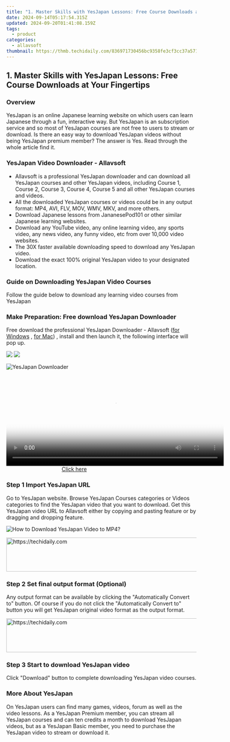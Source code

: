 ```yaml
---
title: "1. Master Skills with YesJapan Lessons: Free Course Downloads at Your Fingertips"
date: 2024-09-14T05:17:54.315Z
updated: 2024-09-20T01:41:08.159Z
tags:
  - product
categories:
  - allavsoft
thumbnail: https://thmb.techidaily.com/836971730456bc9358fe3cf3cc37a571dba17728e808122dfec490930e9df565.jpg
---
```


## 1. Master Skills with YesJapan Lessons: Free Course Downloads at Your Fingertips

### Overview

YesJapan is an online Japanese learning website on which users can learn Japanese through a fun, interactive way. But YesJapan is an subscription service and so most of YesJapan courses are not free to users to stream or download. Is there an easy way to download YesJapan videos without being YesJapan premium member? The answer is Yes. Read through the whole article find it.

### YesJapan Video Downloader - Allavsoft

* Allavsoft is a professional YesJapan downloader and can download all YesJapan courses and other YesJapan videos, including Course 1, Course 2, Course 3, Course 4, Course 5 and all other YesJapan courses and videos.
* All the downloaded YesJapan courses or videos could be in any output format: MP4, AVI, FLV, MOV, WMV, MKV, and more others.
* Download Japanese lessons from JananesePod101 or other similar Japanese learning websites.
* Download any YouTube video, any online learning video, any sports video, any news video, any funny video, etc from over 10,000 video websites.
* The 30X faster available downloading speed to download any YesJapan video.
* Download the exact 100% original YesJapan video to your designated location.

### Guide on Downloading YesJapan Video Courses

Follow the guide below to download any learning video courses from YesJapan

### Make Preparation: Free download YesJapan Downloader

Free download the professional YesJapan Downloader - Allavsoft ([for Windows](https://tools.techidaily.com/allavsoft/products/) , [for Mac](https://tools.techidaily.com/allavsoft/products/)) , install and then launch it, the following interface will pop up.

[![](https://www.allavsoft.com/how-to/../images/how-to/free-download-win.jpg)](https://tools.techidaily.com/allavsoft/products/) [![](https://www.allavsoft.com/how-to/../images/how-to/free-download-mac.jpg)](https://tools.techidaily.com/allavsoft/products/)

![YesJapan Downloader](https://www.allavsoft.com/how-to/../images/allavsoft/screen-shot-600.jpg)

<!-- affiliate ads begin -->
<span id="1982462">
					<video width="576" height="240" style="cursor:pointer"
           poster="//a.impactradius-go.com/display-clicktoplayimage/1982462.png"
           onclick="if(!this.playClicked){this.play();this.setAttribute('controls',true);this.playClicked=true;}">
	   <source src="//a.impactradius-go.com/display-ad/22993-1982462">
	   <img src="//a.impactradius-go.com/display-clicktoplayimage/1982462.png" style="border: none; height: 100%; width: 100%; object-fit: contain">
	</video>
	<div style="width:360px;text-align:center"><a href="javascript:window.open(decodeURIComponent('https%3A%2F%2Fhomestyler.sjv.io%2Fc%2F5597632%2F1982462%2F22993'), '_blank');void(0);">Click here</a></div>
</span>
<img height="0" width="0" src="https://imp.pxf.io/i/5597632/1982462/22993" style="position:absolute;visibility:hidden;" border="0" />
<!-- affiliate ads end -->

### Step 1 Import YesJapan URL

Go to YesJapan website. Browse YesJapan Courses categories or Videos categories to find the YesJapan video that you want to download. Get this YesJapan video URL to Allavsoft either by copying and pasting feature or by dragging and dropping feature.

![How to Download YesJapan Video to MP4?](https://www.allavsoft.com/how-to/../images/how-to/download-rtmp-video/download-rtmp-video.jpg)

<!-- affiliate ads begin -->
<a href="https://ephamedtechinc.pxf.io/c/5597632/2137226/26400" target="_top" id="2137226">
  <img src="//a.impactradius-go.com/display-ad/26400-2137226" border="0" alt="https://techidaily.com" width="728" height="90"/>
</a>
<img height="0" width="0" src="https://ephamedtechinc.pxf.io/i/5597632/2137226/26400" style="position:absolute;visibility:hidden;" border="0" />
<!-- affiliate ads end -->

### Step 2 Set final output format (Optional)

Any output format can be available by clicking the "Automatically Convert to" button. Of course if you do not click the "Automatically Convert to" button you will get YesJapan original video format as the output format.

<!-- affiliate ads begin -->
<a href="https://smilemakers.pxf.io/c/5597632/2123899/26106" target="_top" id="2123899">
  <img src="//a.impactradius-go.com/display-ad/26106-2123899" border="0" alt="https://techidaily.com" width="728" height="90"/>
</a>
<img height="0" width="0" src="https://smilemakers.pxf.io/i/5597632/2123899/26106" style="position:absolute;visibility:hidden;" border="0" />
<!-- affiliate ads end -->

### Step 3 Start to download YesJapan video

Click "Download" button to complete downloading YesJapan video courses.

### More About YesJapan

On YesJapan users can find many games, videos, forum as well as the video lessons. As a YesJapan Premium member, you can stream all YesJapan courses and can ten credits a month to download YesJapan videos, but as a YesJapan Basic member, you need to purchase the YesJapan video to stream or download it.

<ins class="adsbygoogle"
     style="display:block"
     data-ad-format="autorelaxed"
     data-ad-client="ca-pub-7571918770474297"
     data-ad-slot="1223367746"></ins>

<ins class="adsbygoogle"
     style="display:block"
     data-ad-client="ca-pub-7571918770474297"
     data-ad-slot="8358498916"
     data-ad-format="auto"
     data-full-width-responsive="true"></ins>
